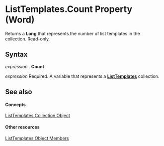 
# ListTemplates.Count Property (Word)

Returns a  **Long** that represents the number of list templates in the collection. Read-only.


## Syntax

 _expression_ . **Count**

 _expression_ Required. A variable that represents a **[ListTemplates](5b5f3ed8-4522-f52e-5ae8-9df26a7da154.md)** collection.


## See also


#### Concepts


[ListTemplates Collection Object](5b5f3ed8-4522-f52e-5ae8-9df26a7da154.md)
#### Other resources


[ListTemplates Object Members](84ac5042-9c95-927d-8a85-adedb8178f4a.md)
